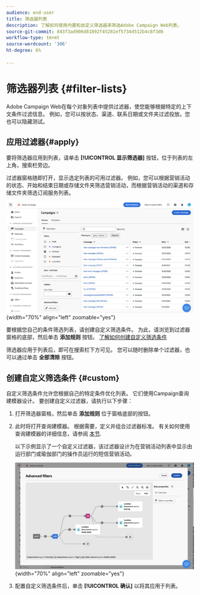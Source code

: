 ```yaml
---
audience: end-user
title: 筛选器列表
description: 了解如何使用内置和自定义筛选器来筛选Adobe Campaign Web列表。
source-git-commit: 843f3ad906d81892f45281ef5734d512b4c8f3d6
workflow-type: tm+mt
source-wordcount: '306'
ht-degree: 6%

---
```



# 筛选器列表 {#filter-lists}

Adobe Campaign Web在每个对象列表中提供过滤器，使您能够根据特定的上下文条件过滤信息。 例如，您可以按状态、渠道、联系日期或文件夹过滤投放。您也可以隐藏测试。

## 应用过滤器{#apply}

要将筛选器应用到列表，请单击 **[!UICONTROL 显示筛选器]** 按钮，位于列表的左上角，搜索栏旁边。

过滤器窗格随即打开，显示选定列表的可用过滤器。 例如，您可以根据营销活动的状态、开始和结束日期或存储文件夹筛选营销活动，而根据营销活动的渠道和存储文件夹筛选订阅服务列表。

![](assets/filters-pane.png){width="70%" align="left" zoomable="yes"}

要根据您自己的条件筛选列表，请创建自定义筛选条件。 为此，请浏览到过滤器窗格的底部，然后单击 **添加规则** 按钮。 [了解如何创建自定义筛选条件](#custom)

筛选器应用于列表后，即可在搜索栏下方可见。 您可以随时删除单个过滤器，也可以通过单击 **全部清除** 按钮。

## 创建自定义筛选条件 {#custom}

自定义筛选条件允许您根据自己的特定条件优化列表。 它们使用Campaign查询建模器设计。 要创建自定义过滤器，请执行以下步骤：

1. 打开筛选器窗格，然后单击 **添加规则** 位于窗格底部的按钮。
1. 此时将打开查询建模器。 根据需要，定义并组合过滤器标准。 有关如何使用查询建模器的详细信息，请参阅 [本节](../query/query-modeler-overview.md).

   以下示例显示了一个自定义过滤器，该过滤器设计为在营销活动列表中显示由运行部门或瑜伽部门的操作员运行的短信营销活动。

   ![](assets/filters-sample.png){width="70%" align="left" zoomable="yes"}

1. 配置自定义筛选条件后，单击 **[!UICONTROL 确认]** 以将其应用于列表。
